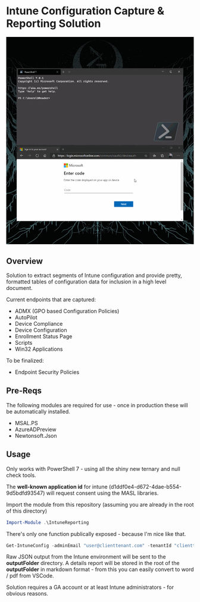 # Intune Configuration Capture & Reporting Solution

![](intunereporting.gif)

## Overview
Solution to extract segments of Intune configuration and provide pretty, formatted tables of configuration data for inclusion in a high level document.

Current endpoints that are captured:
- ADMX (GPO based Configuration Policies)
- AutoPilot
- Device Compliance
- Device Configuration
- Enrollment Status Page
- Scripts
- Win32 Applications

To be finalized:

- Endpoint Security Policies

## Pre-Reqs

The following modules are required for use - once in production these will be automatically installed.

- MSAL.PS
- AzureADPreview
- Newtonsoft.Json

## Usage

Only works with PowerShell 7 - using all the shiny new ternary and null check tools.

The **well-known application id** for intune (d1ddf0e4-d672-4dae-b554-9d5bdfd93547) will request consent using the MASL libraries.

Import the module from this repository (assuming you are already in the root of this directory)

``` PowerShell
Import-Module .\IntuneReporting
```

There's only one function publically exposed - because I'm nice like that.

``` PowerShell
Get-IntuneConfig -adminEmail "user@clienttenant.com" -tenantId "clienttenant.com" -outputFolder "C:\path\to\report\folder"
```

Raw JSON output from the Intune environment will be sent to the **outputFolder** directory.
A details report will be stored in the root of the **outputFolder** in markdown format - from this you can easily convert to word / pdf from VSCode.

Solution requires a GA account or at least Intune administrators - for obvious reasons.